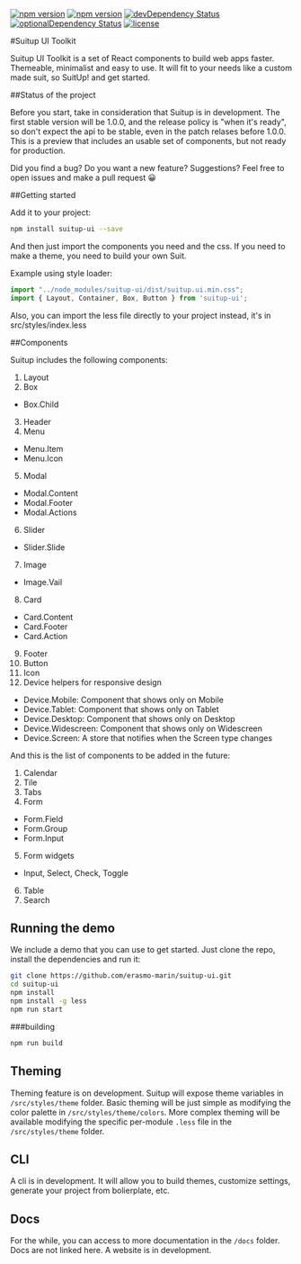 [![npm version](https://badge.fury.io/js/suitup-ui.svg)](https://badge.fury.io/js/suitup-ui)
[![npm version](https://david-dm.org/erasmo-marin/suitup-ui.svg)](https://david-dm.org/erasmo-marin/suitup-ui.svg)
[![devDependency Status](https://david-dm.org/erasmo-marin/suitup-ui/dev-status.svg)](https://david-dm.org/erasmo-marin/suitup-ui#info=devDependencies)
[![optionalDependency Status](https://david-dm.org/erasmo-marin/suitup-ui/optional-status.svg)](https://david-dm.org/erasmo-marin/suitup-ui#info=optionalDependencies)
[![license](https://img.shields.io/badge/License-MIT-blue.svg)](https://github.com/erasmo-marin/suitup-ui)


#Suitup UI Toolkit

Suitup UI Toolkit is a set of React components to build web apps faster. Themeable, minimalist and easy to use. It will fit to your needs like a custom made suit, so SuitUp! and get started.

##Status of the project

Before you start, take in consideration that Suitup is in development. The first stable version will be 1.0.0, and the release policy is "when it's ready", so don't expect the api to be stable, even in the patch relases before 1.0.0. This is a preview that includes an usable set of components, but not ready for production.

Did you find a bug? Do you want a new feature? Suggestions? Feel free to open issues and make a pull request 😀

##Getting started

Add it to your project:

```bash
npm install suitup-ui --save
```
And then just import the components you need and the css. If you need to make a theme, you need to build your own Suit.

Example using style loader:
```javascript
import "../node_modules/suitup-ui/dist/suitup.ui.min.css";
import { Layout, Container, Box, Button } from 'suitup-ui';
``` 
Also, you can import the less file directly to your project instead, it's in src/styles/index.less

##Components

Suitup includes the following components:

1. Layout
2. Box
  * Box.Child
3. Header
4. Menu
  * Menu.Item
  * Menu.Icon
5. Modal
  * Modal.Content
  * Modal.Footer
  * Modal.Actions
6. Slider
  * Slider.Slide
7. Image
  * Image.Vail
8. Card
  * Card.Content
  * Card.Footer
  * Card.Action
9. Footer
10. Button
11. Icon
12. Device helpers for responsive design
  * Device.Mobile: Component that shows only on Mobile
  * Device.Tablet: Component that shows only on Tablet
  * Device.Desktop: Component that shows only on Desktop
  * Device.Widescreen: Component that shows only on Widescreen
  * Device.Screen: A store that notifies when the Screen type changes


And this is the list of components to be added in the future:

1. Calendar
2. Tile
3. Tabs
4. Form
  * Form.Field
  * Form.Group
  * Form.Input
5. Form widgets
  * Input, Select, Check, Toggle
6. Table
7. Search

## Running the demo

We include a demo that you can use to get started. Just clone the repo, install the dependencies and run it:

```bash
git clone https://github.com/erasmo-marin/suitup-ui.git
cd suitup-ui
npm install
npm install -g less
npm run start
```

###building

```bash
npm run build
```

## Theming

Theming feature is on development. Suitup will expose theme variables in `/src/styles/theme` folder. Basic theming will be just simple as modifying the color palette in `/src/styles/theme/colors`. More complex theming will be available modifying the specific per-module `.less` file in the `/src/styles/theme` folder.

## CLI

A cli is in development. It will allow you to build themes, customize settings, generate your project from bolierplate, etc.

## Docs

For the while, you can access to more documentation in the `/docs` folder. Docs are not linked here. A website is in development.
